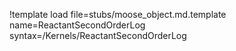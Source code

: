 !template load file=stubs/moose_object.md.template name=ReactantSecondOrderLog syntax=/Kernels/ReactantSecondOrderLog